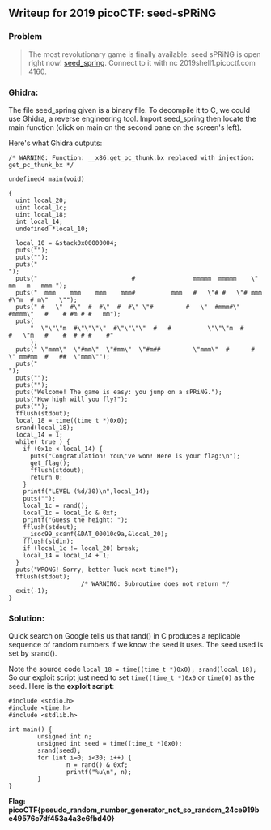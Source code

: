 ## Writeup for 2019 picoCTF: seed-sPRiNG

### Problem
> The most revolutionary game is finally available: seed sPRiNG is open right now! [seed_spring](https://2019shell1.picoctf.com/static/6c73aa391245deeea00aecc8d5a78f88/seed_spring). Connect to it with nc 2019shell1.picoctf.com 4160. 

### Ghidra:
The file seed_spring given is a binary file. To decompile it to C, we could use Ghidra, a reverse engineering tool. Import seed_spring then locate the main function (click on main on the second pane on the screen's left). 

Here's what Ghidra outputs:
```
/* WARNING: Function: __x86.get_pc_thunk.bx replaced with injection: get_pc_thunk_bx */

undefined4 main(void)

{
  uint local_20;
  uint local_1c;
  uint local_18;
  int local_14;
  undefined *local_10;
  
  local_10 = &stack0x00000004;
  puts("");
  puts("");
  puts("                                                                             ");
  puts("                          #                mmmmm  mmmmm    \"    mm   m   mmm ");
  puts("  mmm    mmm    mmm    mmm#          mmm   #   \"# #   \"# mmm    #\"m  # m\"   \"");
  puts(" #   \"  #\"  #  #\"  #  #\" \"#         #   \"  #mmm#\" #mmmm\"   #    # #m # #   mm");
  puts(
      "  \"\"\"m  #\"\"\"\"  #\"\"\"\"  #   #          \"\"\"m  #      #   \"m   #    #  # # #    #"
      );
  puts(" \"mmm\"  \"#mm\"  \"#mm\"  \"#m##         \"mmm\"  #      #    \" mm#mm  #   ##  \"mmm\"");
  puts("                                                                             ");
  puts("");
  puts("");
  puts("Welcome! The game is easy: you jump on a sPRiNG.");
  puts("How high will you fly?");
  puts("");
  fflush(stdout);
  local_18 = time((time_t *)0x0);
  srand(local_18);
  local_14 = 1;
  while( true ) {
    if (0x1e < local_14) {
      puts("Congratulation! You\'ve won! Here is your flag:\n");
      get_flag();
      fflush(stdout);
      return 0;
    }
    printf("LEVEL (%d/30)\n",local_14);
    puts("");
    local_1c = rand();
    local_1c = local_1c & 0xf;
    printf("Guess the height: ");
    fflush(stdout);
    __isoc99_scanf(&DAT_00010c9a,&local_20);
    fflush(stdin);
    if (local_1c != local_20) break;
    local_14 = local_14 + 1;
  }
  puts("WRONG! Sorry, better luck next time!");
  fflush(stdout);
                    /* WARNING: Subroutine does not return */
  exit(-1);
}
```

### Solution:

Quick search on Google tells us that rand() in C produces a replicable sequence of random numbers if we know the seed it uses. The seed used is set by srand().  

Note the source code `local_18 = time((time_t *)0x0); srand(local_18);` So our exploit script just need to set `time((time_t *)0x0` or `time(0)` as the seed. Here is the **exploit script**:
```
#include <stdio.h>
#include <time.h>
#include <stdlib.h>

int main() {
        unsigned int n;
        unsigned int seed = time((time_t *)0x0);
        srand(seed);
        for (int i=0; i<30; i++) {
                n = rand() & 0xf;
                printf("%u\n", n);
        }
}
```
**Flag: picoCTF{pseudo_random_number_generator_not_so_random_24ce919be49576c7df453a4a3e6fbd40}**
